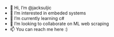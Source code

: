 - 👋 Hi, I’m @jacksuljic
- 👀 I’m interested in embeded systems
- 🌱 I’m currently learning c#
- 💞️ I’m looking to collaborate on ML web scraping
- 📫 You can reach me here :)

<!---
jacksuljic/jacksuljic is a ✨ special ✨ repository because its `README.md` (this file) appears on your GitHub profile.
You can click the Preview link to take a look at your changes.
--->

